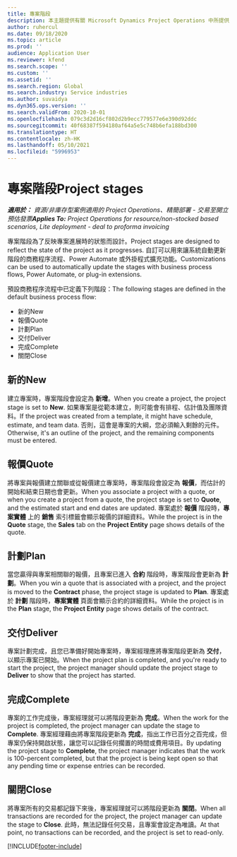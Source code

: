 ```yaml
---
title: 專案階段
description: 本主題提供有關 Microsoft Dynamics Project Operations 中所提供之專案階段的資訊。
author: ruhercul
ms.date: 09/18/2020
ms.topic: article
ms.prod: ''
audience: Application User
ms.reviewer: kfend
ms.search.scope: ''
ms.custom: ''
ms.assetid: ''
ms.search.region: Global
ms.search.industry: Service industries
ms.author: suvaidya
ms.dyn365.ops.version: ''
ms.search.validFrom: 2020-10-01
ms.openlocfilehash: 079c3d2d16cf802d2b9ecc779577e6e390d92ddc
ms.sourcegitcommit: 40f68387f594180af64a5e5c748b6efa188bd300
ms.translationtype: HT
ms.contentlocale: zh-HK
ms.lasthandoff: 05/10/2021
ms.locfileid: "5996953"
---
```

# <a name="project-stages"></a><span data-ttu-id="2ea40-103">專案階段</span><span class="sxs-lookup"><span data-stu-id="2ea40-103">Project stages</span></span>

<span data-ttu-id="2ea40-104">_**適用於：** 資源/非庫存型案例適用的 Project Operations、精簡部署 - 交易至開立預估發票_</span><span class="sxs-lookup"><span data-stu-id="2ea40-104">_**Applies To:** Project Operations for resource/non-stocked based scenarios, Lite deployment - deal to proforma invoicing_</span></span>

<span data-ttu-id="2ea40-105">專案階段為了反映專案進展時的狀態而設計。</span><span class="sxs-lookup"><span data-stu-id="2ea40-105">Project stages are designed to reflect the state of the project as it progresses.</span></span> <span data-ttu-id="2ea40-106">自訂可以用來讓系統自動更新階段的商務程序流程、Power Automate 或外掛程式擴充功能。</span><span class="sxs-lookup"><span data-stu-id="2ea40-106">Customizations can be used to automatically update the stages with business process flows, Power Automate, or plug-in extensions.</span></span>

<span data-ttu-id="2ea40-107">預設商務程序流程中已定義下列階段：</span><span class="sxs-lookup"><span data-stu-id="2ea40-107">The following stages are defined in the default business process flow:</span></span>

- <span data-ttu-id="2ea40-108">新的 ​​</span><span class="sxs-lookup"><span data-stu-id="2ea40-108">New</span></span>
- <span data-ttu-id="2ea40-109">報價</span><span class="sxs-lookup"><span data-stu-id="2ea40-109">Quote</span></span>
- <span data-ttu-id="2ea40-110">計劃</span><span class="sxs-lookup"><span data-stu-id="2ea40-110">Plan</span></span>
- <span data-ttu-id="2ea40-111">交付</span><span class="sxs-lookup"><span data-stu-id="2ea40-111">Deliver</span></span>
- <span data-ttu-id="2ea40-112">完成</span><span class="sxs-lookup"><span data-stu-id="2ea40-112">Complete</span></span>
- <span data-ttu-id="2ea40-113">關閉​​</span><span class="sxs-lookup"><span data-stu-id="2ea40-113">Close</span></span> 

## <a name="new"></a><span data-ttu-id="2ea40-114">新的 ​​</span><span class="sxs-lookup"><span data-stu-id="2ea40-114">New</span></span>

<span data-ttu-id="2ea40-115">建立專案時，專案階段會設定為 **新增**。</span><span class="sxs-lookup"><span data-stu-id="2ea40-115">When you create a project, the project stage is set to **New**.</span></span> <span data-ttu-id="2ea40-116">如果專案是從範本建立，則可能會有排程、估計值及團隊資料。</span><span class="sxs-lookup"><span data-stu-id="2ea40-116">If the project was created from a template, it might have schedule, estimate, and team data.</span></span> <span data-ttu-id="2ea40-117">否則，這會是專案的大綱，您必須輸入剩餘的元件。</span><span class="sxs-lookup"><span data-stu-id="2ea40-117">Otherwise, it's an outline of the project, and the remaining components must be entered.</span></span>

## <a name="quote"></a><span data-ttu-id="2ea40-118">報價</span><span class="sxs-lookup"><span data-stu-id="2ea40-118">Quote</span></span>

<span data-ttu-id="2ea40-119">將專案與報價建立關聯或從報價建立專案時，專案階段會設定為 **報價**，而估計的開始和結束日期也會更新。</span><span class="sxs-lookup"><span data-stu-id="2ea40-119">When you associate a project with a quote, or when you create a project from a quote, the project stage is set to **Quote**, and the estimated start and end dates are updated.</span></span> <span data-ttu-id="2ea40-120">專案處於 **報價** 階段時，**專案實體** 上的 **銷售** 索引標籤會顯示報價的詳細資料。</span><span class="sxs-lookup"><span data-stu-id="2ea40-120">While the project is in the **Quote** stage, the **Sales** tab on the **Project Entity** page shows details of the quote.</span></span>

## <a name="plan"></a><span data-ttu-id="2ea40-121">計劃</span><span class="sxs-lookup"><span data-stu-id="2ea40-121">Plan</span></span>

<span data-ttu-id="2ea40-122">當您贏得與專案相關聯的報價，且專案已進入 **合約** 階段時，專案階段會更新為 **計劃**。</span><span class="sxs-lookup"><span data-stu-id="2ea40-122">When you win a quote that is associated with a project, and the project is moved to the **Contract** phase, the project stage is updated to **Plan**.</span></span> <span data-ttu-id="2ea40-123">專案處於 **計劃** 階段時，**專案實體** 頁面會顯示合約的詳細資料。</span><span class="sxs-lookup"><span data-stu-id="2ea40-123">While the project is in the **Plan** stage, the **Project Entity** page shows details of the contract.</span></span>

## <a name="deliver"></a><span data-ttu-id="2ea40-124">交付</span><span class="sxs-lookup"><span data-stu-id="2ea40-124">Deliver</span></span>

<span data-ttu-id="2ea40-125">專案計劃完成，且您已準備好開始專案時，專案經理應將專案階段更新為 **交付**，以顯示專案已開始。</span><span class="sxs-lookup"><span data-stu-id="2ea40-125">When the project plan is completed, and you're ready to start the project, the project manager should update the project stage to **Deliver** to show that the project has started.</span></span>

## <a name="complete"></a><span data-ttu-id="2ea40-126">完成</span><span class="sxs-lookup"><span data-stu-id="2ea40-126">Complete</span></span> 

<span data-ttu-id="2ea40-127">專案的工作完成後，專案經理就可以將階段更新為 **完成**。</span><span class="sxs-lookup"><span data-stu-id="2ea40-127">When the work for the project is completed, the project manager can update the stage to **Complete**.</span></span> <span data-ttu-id="2ea40-128">專案經理藉由將專案階段更新為 **完成**，指出工作已百分之百完成，但專案仍保持開啟狀態，讓您可以記錄任何擱置的時間或費用項目。</span><span class="sxs-lookup"><span data-stu-id="2ea40-128">By updating the project stage to **Complete**, the project manager indicates that the work is 100-percent completed, but that the project is being kept open so that any pending time or expense entries can be recorded.</span></span>

## <a name="close"></a><span data-ttu-id="2ea40-129">關閉</span><span class="sxs-lookup"><span data-stu-id="2ea40-129">Close</span></span>

<span data-ttu-id="2ea40-130">將專案所有的交易都記錄下來後，專案經理就可以將階段更新為 **關閉**。</span><span class="sxs-lookup"><span data-stu-id="2ea40-130">When all transactions are recorded for the project, the project manager can update the stage to **Close**.</span></span> <span data-ttu-id="2ea40-131">此時，無法記錄任何交易，且專案會設定為唯讀。</span><span class="sxs-lookup"><span data-stu-id="2ea40-131">At that point, no transactions can be recorded, and the project is set to read-only.</span></span>



[!INCLUDE[footer-include](../includes/footer-banner.md)]